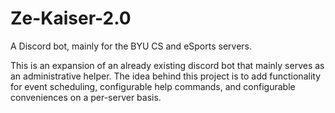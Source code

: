 # Ze-Kaiser-2.0
A Discord bot, mainly for the BYU CS and eSports servers.

This is an expansion of an already existing discord bot that mainly serves as an administrative helper.
The idea behind this project is to add functionality for event scheduling, configurable help commands, and configurable conveniences on a per-server basis.